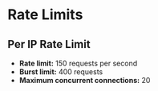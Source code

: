 # Rate Limits

## Per IP Rate Limit

- **Rate limit:** 150 requests per second
- **Burst limit:** 400 requests
- **Maximum concurrent connections:** 20

